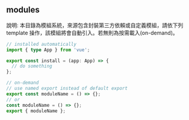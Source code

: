 ## modules

說明: 本目錄為模組系統，來源包含封裝第三方依賴或自定義模組，請依下列 template 操作，該模組將會自動引入。若無則為按需載入(on-demand)。

```ts
// installed automatically
import { type App } from 'vue';

export const install = (app: App) => {
  // do something
};
```

```ts
// on-demand
// use named export instead of default export
export const moduleName = () => {};
// or
const moduleName = () => {};
export { moduleName };
```
